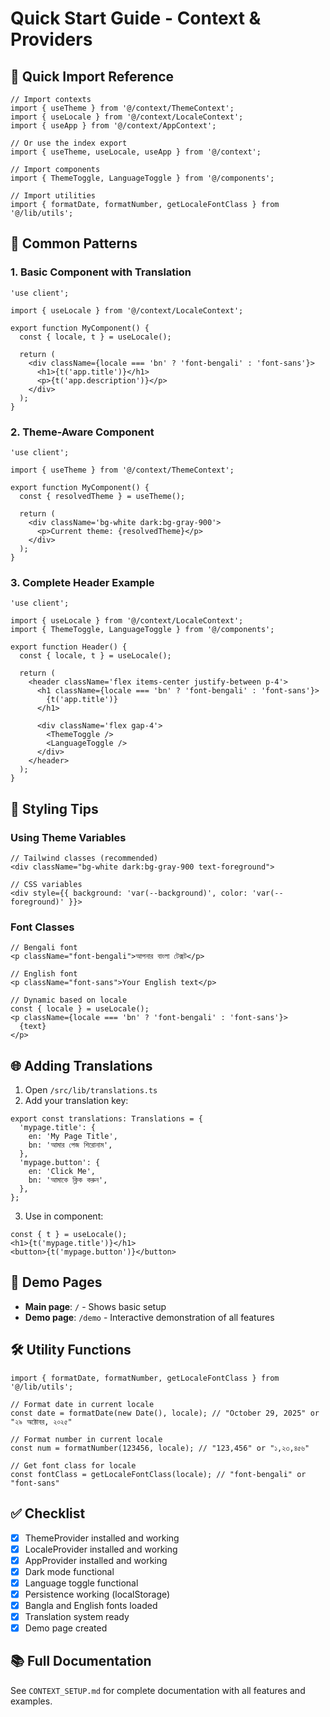 # Quick Start Guide - Context & Providers

## 🚀 Quick Import Reference

```tsx
// Import contexts
import { useTheme } from '@/context/ThemeContext';
import { useLocale } from '@/context/LocaleContext';
import { useApp } from '@/context/AppContext';

// Or use the index export
import { useTheme, useLocale, useApp } from '@/context';

// Import components
import { ThemeToggle, LanguageToggle } from '@/components';

// Import utilities
import { formatDate, formatNumber, getLocaleFontClass } from '@/lib/utils';
```

## 📝 Common Patterns

### 1. Basic Component with Translation

```tsx
'use client';

import { useLocale } from '@/context/LocaleContext';

export function MyComponent() {
  const { locale, t } = useLocale();

  return (
    <div className={locale === 'bn' ? 'font-bengali' : 'font-sans'}>
      <h1>{t('app.title')}</h1>
      <p>{t('app.description')}</p>
    </div>
  );
}
```

### 2. Theme-Aware Component

```tsx
'use client';

import { useTheme } from '@/context/ThemeContext';

export function MyComponent() {
  const { resolvedTheme } = useTheme();

  return (
    <div className='bg-white dark:bg-gray-900'>
      <p>Current theme: {resolvedTheme}</p>
    </div>
  );
}
```

### 3. Complete Header Example

```tsx
'use client';

import { useLocale } from '@/context/LocaleContext';
import { ThemeToggle, LanguageToggle } from '@/components';

export function Header() {
  const { locale, t } = useLocale();

  return (
    <header className='flex items-center justify-between p-4'>
      <h1 className={locale === 'bn' ? 'font-bengali' : 'font-sans'}>
        {t('app.title')}
      </h1>

      <div className='flex gap-4'>
        <ThemeToggle />
        <LanguageToggle />
      </div>
    </header>
  );
}
```

## 🎨 Styling Tips

### Using Theme Variables

```tsx
// Tailwind classes (recommended)
<div className="bg-white dark:bg-gray-900 text-foreground">

// CSS variables
<div style={{ background: 'var(--background)', color: 'var(--foreground)' }}>
```

### Font Classes

```tsx
// Bengali font
<p className="font-bengali">আপনার বাংলা টেক্সট</p>

// English font
<p className="font-sans">Your English text</p>

// Dynamic based on locale
const { locale } = useLocale();
<p className={locale === 'bn' ? 'font-bengali' : 'font-sans'}>
  {text}
</p>
```

## 🌐 Adding Translations

1. Open `/src/lib/translations.ts`
2. Add your translation key:

```tsx
export const translations: Translations = {
  'mypage.title': {
    en: 'My Page Title',
    bn: 'আমার পেজ শিরোনাম',
  },
  'mypage.button': {
    en: 'Click Me',
    bn: 'আমাকে ক্লিক করুন',
  },
};
```

3. Use in component:

```tsx
const { t } = useLocale();
<h1>{t('mypage.title')}</h1>
<button>{t('mypage.button')}</button>
```

## 📱 Demo Pages

- **Main page**: `/` - Shows basic setup
- **Demo page**: `/demo` - Interactive demonstration of all features

## 🛠️ Utility Functions

```tsx
import { formatDate, formatNumber, getLocaleFontClass } from '@/lib/utils';

// Format date in current locale
const date = formatDate(new Date(), locale); // "October 29, 2025" or "২৯ অক্টোবর, ২০২৫"

// Format number in current locale
const num = formatNumber(123456, locale); // "123,456" or "১,২৩,৪৫৬"

// Get font class for locale
const fontClass = getLocaleFontClass(locale); // "font-bengali" or "font-sans"
```

## ✅ Checklist

- [x] ThemeProvider installed and working
- [x] LocaleProvider installed and working
- [x] AppProvider installed and working
- [x] Dark mode functional
- [x] Language toggle functional
- [x] Persistence working (localStorage)
- [x] Bangla and English fonts loaded
- [x] Translation system ready
- [x] Demo page created

## 📚 Full Documentation

See `CONTEXT_SETUP.md` for complete documentation with all features and examples.
